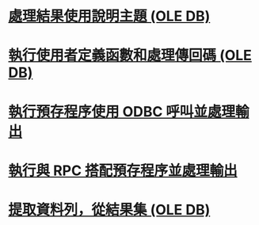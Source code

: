 # [處理結果使用說明主題 (OLE DB)](processing-results-how-to-topics-ole-db.md)

# [執行使用者定義函數和處理傳回碼 (OLE DB)](execute-a-user-defined-function-and-process-return-code-ole-db.md)
# [執行預存程序使用 ODBC 呼叫並處理輸出](execute-stored-procedure-with-odbc-call-and-process-output.md)
# [執行與 RPC 搭配預存程序並處理輸出](execute-stored-procedure-with-rpc-and-process-output.md)
# [提取資料列，從結果集 (OLE DB)](fetch-rows-from-a-result-set-ole-db.md)
